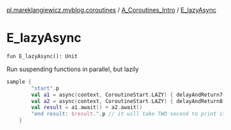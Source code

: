 [pl.mareklangiewicz.myblog.coroutines](../index.md) / [A_Coroutines_Intro](index.md) / [E_lazyAsync](.)

# E_lazyAsync

`fun E_lazyAsync(): Unit`

Run suspending functions in parallel, but lazily

``` kotlin
sample {
        "start".p
        val a1 = async(context, CoroutineStart.LAZY) { delayAndReturn7() }
        val a2 = async(context, CoroutineStart.LAZY) { delayAndReturn8() }
        val result = a1.await() + a2.await()
        "end result: $result.".p // it will take TWO second to print it
    }
```


